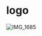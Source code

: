 # logo
![IMG_1685](https://user-images.githubusercontent.com/90363549/149646199-0e51b904-a27f-44ff-ad3d-74f5f4f84806.jpeg)
